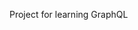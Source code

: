 Project for learning GraphQL



<!-- npm start -->

<!--
Search Tasks:
  {
    task(id: "2") {
      id
      title
      weight
      description
    }
  }

Search Projects:
  {
    project(id: 1) {
      id
      title
      weight
      description
    }
  }

 -->
